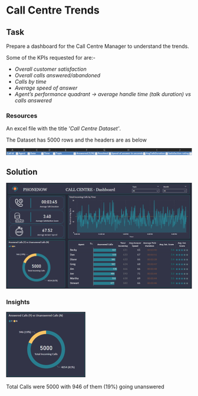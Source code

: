 # Call Centre Trends
## Task

Prepare a dashboard for the Call Centre Manager to understand the trends.

Some of the KPIs requested for are:-                                         

+ _Overall customer satisfaction_
+ _Overall calls answered/abandoned_
+ _Calls by time_
+ _Average speed of answer_
+ _Agent’s performance quadrant -> average handle time (talk duration) vs calls answered_


### Resources

An excel file with the title _'Call Centre Dataset'_.

The Dataset has 5000 rows and the headers are as below

![](img/Headers.png)




## Solution

![](img/Dashboard1.png)



### Insights


 ![](ss1_11.png) 
 
 Total Calls were 5000 with 946 of them (19%) going unanswered  
